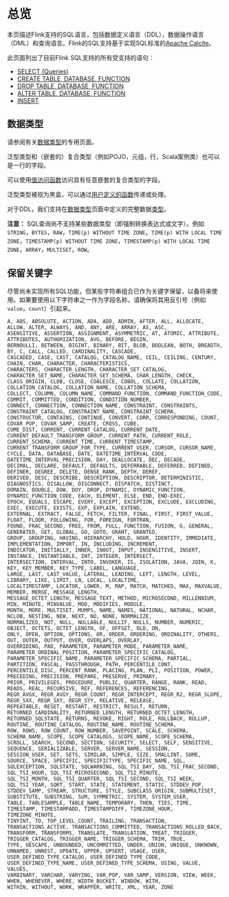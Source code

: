 # 总览

本页描述Flink支持的SQL语言，包括数据定义语言（DDL），数据操作语言（DML）和查询语言。Flink的SQL支持基于实现SQL标准的[Apache Calcite](https://calcite.apache.org/)。

此页面列出了目前Flink SQL支持的所有受支持的语句：

* [SELECT \(Queries\)](https://ci.apache.org/projects/flink/flink-docs-release-1.10/dev/table/sql/queries.html)
* [CREATE TABLE, DATABASE, FUNCTION](https://ci.apache.org/projects/flink/flink-docs-release-1.10/dev/table/sql/create.html)
* [DROP TABLE, DATABASE, FUNCTION](https://ci.apache.org/projects/flink/flink-docs-release-1.10/dev/table/sql/drop.html)
* [ALTER TABLE, DATABASE, FUNCTION](https://ci.apache.org/projects/flink/flink-docs-release-1.10/dev/table/sql/alter.html)
* [INSERT](https://ci.apache.org/projects/flink/flink-docs-release-1.10/dev/table/sql/insert.html)

## 数据类型

请参阅有关[数据类型](https://ci.apache.org/projects/flink/flink-docs-release-1.10/dev/table/types.html)的专用页面。

泛型类型和（嵌套的）复合类型（例如POJO，元组，行，Scala案例类）也可以是一行的字段。

可以使用[值访问函数](https://ci.apache.org/projects/flink/flink-docs-release-1.10/dev/table/functions/systemFunctions.html#value-access-functions)访问具有任意嵌套的复合类型的字段。

泛型类型被视为黑盒，可以通过[用户定义的函数](https://ci.apache.org/projects/flink/flink-docs-release-1.10/dev/table/functions/udfs.html)传递或处理。

对于DDL，我们支持在[数据类型](https://ci.apache.org/projects/flink/flink-docs-release-1.10/dev/table/types.html)页面中定义的完整数据[类型](https://ci.apache.org/projects/flink/flink-docs-release-1.10/dev/table/types.html)。

**注意：** SQL查询尚不支持某些数据类型（即强制转换表达式或文字）。例如`STRING`，`BYTES`，`RAW`，`TIME(p) WITHOUT TIME ZONE`，`TIME(p) WITH LOCAL TIME ZONE`，`TIMESTAMP(p) WITHOUT TIME ZONE`，`TIMESTAMP(p) WITH LOCAL TIME ZONE`，`ARRAY`，`MULTISET`，`ROW`。

## 保留关键字

尽管尚未实现所有SQL功能，但某些字符串组合已作为关键字保留，以备将来使用。如果要使用以下字符串之一作为字段名称，请确保将其用反引号（例如```value```，```count```）引起来。

```text
A, ABS, ABSOLUTE, ACTION, ADA, ADD, ADMIN, AFTER, ALL, ALLOCATE, ALLOW, ALTER, ALWAYS, AND, ANY, ARE, ARRAY, AS, ASC, 
ASENSITIVE, ASSERTION, ASSIGNMENT, ASYMMETRIC, AT, ATOMIC, ATTRIBUTE, ATTRIBUTES, AUTHORIZATION, AVG, BEFORE, BEGIN, 
BERNOULLI, BETWEEN, BIGINT, BINARY, BIT, BLOB, BOOLEAN, BOTH, BREADTH, BY, C, CALL, CALLED, CARDINALITY, CASCADE, 
CASCADED, CASE, CAST, CATALOG, CATALOG_NAME, CEIL, CEILING, CENTURY, CHAIN, CHAR, CHARACTER, CHARACTERISTICS, 
CHARACTERS, CHARACTER_LENGTH, CHARACTER_SET_CATALOG, CHARACTER_SET_NAME, CHARACTER_SET_SCHEMA, CHAR_LENGTH, CHECK, 
CLASS_ORIGIN, CLOB, CLOSE, COALESCE, COBOL, COLLATE, COLLATION, COLLATION_CATALOG, COLLATION_NAME, COLLATION_SCHEMA, 
COLLECT, COLUMN, COLUMN_NAME, COMMAND_FUNCTION, COMMAND_FUNCTION_CODE, COMMIT, COMMITTED, CONDITION, CONDITION_NUMBER, 
CONNECT, CONNECTION, CONNECTION_NAME, CONSTRAINT, CONSTRAINTS, CONSTRAINT_CATALOG, CONSTRAINT_NAME, CONSTRAINT_SCHEMA, 
CONSTRUCTOR, CONTAINS, CONTINUE, CONVERT, CORR, CORRESPONDING, COUNT, COVAR_POP, COVAR_SAMP, CREATE, CROSS, CUBE, 
CUME_DIST, CURRENT, CURRENT_CATALOG, CURRENT_DATE, CURRENT_DEFAULT_TRANSFORM_GROUP, CURRENT_PATH, CURRENT_ROLE, 
CURRENT_SCHEMA, CURRENT_TIME, CURRENT_TIMESTAMP, CURRENT_TRANSFORM_GROUP_FOR_TYPE, CURRENT_USER, CURSOR, CURSOR_NAME, 
CYCLE, DATA, DATABASE, DATE, DATETIME_INTERVAL_CODE, DATETIME_INTERVAL_PRECISION, DAY, DEALLOCATE, DEC, DECADE, 
DECIMAL, DECLARE, DEFAULT, DEFAULTS, DEFERRABLE, DEFERRED, DEFINED, DEFINER, DEGREE, DELETE, DENSE_RANK, DEPTH, DEREF, 
DERIVED, DESC, DESCRIBE, DESCRIPTION, DESCRIPTOR, DETERMINISTIC, DIAGNOSTICS, DISALLOW, DISCONNECT, DISPATCH, DISTINCT, 
DOMAIN, DOUBLE, DOW, DOY, DROP, DYNAMIC, DYNAMIC_FUNCTION, DYNAMIC_FUNCTION_CODE, EACH, ELEMENT, ELSE, END, END-EXEC, 
EPOCH, EQUALS, ESCAPE, EVERY, EXCEPT, EXCEPTION, EXCLUDE, EXCLUDING, EXEC, EXECUTE, EXISTS, EXP, EXPLAIN, EXTEND, 
EXTERNAL, EXTRACT, FALSE, FETCH, FILTER, FINAL, FIRST, FIRST_VALUE, FLOAT, FLOOR, FOLLOWING, FOR, FOREIGN, FORTRAN, 
FOUND, FRAC_SECOND, FREE, FROM, FULL, FUNCTION, FUSION, G, GENERAL, GENERATED, GET, GLOBAL, GO, GOTO, GRANT, GRANTED, 
GROUP, GROUPING, HAVING, HIERARCHY, HOLD, HOUR, IDENTITY, IMMEDIATE, IMPLEMENTATION, IMPORT, IN, INCLUDING, INCREMENT, 
INDICATOR, INITIALLY, INNER, INOUT, INPUT, INSENSITIVE, INSERT, INSTANCE, INSTANTIABLE, INT, INTEGER, INTERSECT, 
INTERSECTION, INTERVAL, INTO, INVOKER, IS, ISOLATION, JAVA, JOIN, K, KEY, KEY_MEMBER, KEY_TYPE, LABEL, LANGUAGE, 
LARGE, LAST, LAST_VALUE, LATERAL, LEADING, LEFT, LENGTH, LEVEL, LIBRARY, LIKE, LIMIT, LN, LOCAL, LOCALTIME, 
LOCALTIMESTAMP, LOCATOR, LOWER, M, MAP, MATCH, MATCHED, MAX, MAXVALUE, MEMBER, MERGE, MESSAGE_LENGTH, 
MESSAGE_OCTET_LENGTH, MESSAGE_TEXT, METHOD, MICROSECOND, MILLENNIUM, MIN, MINUTE, MINVALUE, MOD, MODIFIES, MODULE, 
MONTH, MORE, MULTISET, MUMPS, NAME, NAMES, NATIONAL, NATURAL, NCHAR, NCLOB, NESTING, NEW, NEXT, NO, NONE, NORMALIZE, 
NORMALIZED, NOT, NULL, NULLABLE, NULLIF, NULLS, NUMBER, NUMERIC, OBJECT, OCTETS, OCTET_LENGTH, OF, OFFSET, OLD, ON, 
ONLY, OPEN, OPTION, OPTIONS, OR, ORDER, ORDERING, ORDINALITY, OTHERS, OUT, OUTER, OUTPUT, OVER, OVERLAPS, OVERLAY, 
OVERRIDING, PAD, PARAMETER, PARAMETER_MODE, PARAMETER_NAME, PARAMETER_ORDINAL_POSITION, PARAMETER_SPECIFIC_CATALOG, 
PARAMETER_SPECIFIC_NAME, PARAMETER_SPECIFIC_SCHEMA, PARTIAL, PARTITION, PASCAL, PASSTHROUGH, PATH, PERCENTILE_CONT, 
PERCENTILE_DISC, PERCENT_RANK, PLACING, PLAN, PLI, POSITION, POWER, PRECEDING, PRECISION, PREPARE, PRESERVE, PRIMARY, 
PRIOR, PRIVILEGES, PROCEDURE, PUBLIC, QUARTER, RANGE, RANK, READ, READS, REAL, RECURSIVE, REF, REFERENCES, REFERENCING, 
REGR_AVGX, REGR_AVGY, REGR_COUNT, REGR_INTERCEPT, REGR_R2, REGR_SLOPE, REGR_SXX, REGR_SXY, REGR_SYY, RELATIVE, RELEASE, 
REPEATABLE, RESET, RESTART, RESTRICT, RESULT, RETURN, RETURNED_CARDINALITY, RETURNED_LENGTH, RETURNED_OCTET_LENGTH, 
RETURNED_SQLSTATE, RETURNS, REVOKE, RIGHT, ROLE, ROLLBACK, ROLLUP, ROUTINE, ROUTINE_CATALOG, ROUTINE_NAME, ROUTINE_SCHEMA, 
ROW, ROWS, ROW_COUNT, ROW_NUMBER, SAVEPOINT, SCALE, SCHEMA, SCHEMA_NAME, SCOPE, SCOPE_CATALOGS, SCOPE_NAME, SCOPE_SCHEMA, 
SCROLL, SEARCH, SECOND, SECTION, SECURITY, SELECT, SELF, SENSITIVE, SEQUENCE, SERIALIZABLE, SERVER, SERVER_NAME, SESSION, 
SESSION_USER, SET, SETS, SIMILAR, SIMPLE, SIZE, SMALLINT, SOME, SOURCE, SPACE, SPECIFIC, SPECIFICTYPE, SPECIFIC_NAME, SQL, 
SQLEXCEPTION, SQLSTATE, SQLWARNING, SQL_TSI_DAY, SQL_TSI_FRAC_SECOND, SQL_TSI_HOUR, SQL_TSI_MICROSECOND, SQL_TSI_MINUTE, 
SQL_TSI_MONTH, SQL_TSI_QUARTER, SQL_TSI_SECOND, SQL_TSI_WEEK, SQL_TSI_YEAR, SQRT, START, STATE, STATEMENT, STATIC, STDDEV_POP, 
STDDEV_SAMP, STREAM, STRUCTURE, STYLE, SUBCLASS_ORIGIN, SUBMULTISET, SUBSTITUTE, SUBSTRING, SUM, SYMMETRIC, SYSTEM, SYSTEM_USER, 
TABLE, TABLESAMPLE, TABLE_NAME, TEMPORARY, THEN, TIES, TIME, TIMESTAMP, TIMESTAMPADD, TIMESTAMPDIFF, TIMEZONE_HOUR, TIMEZONE_MINUTE, 
TINYINT, TO, TOP_LEVEL_COUNT, TRAILING, TRANSACTION, TRANSACTIONS_ACTIVE, TRANSACTIONS_COMMITTED, TRANSACTIONS_ROLLED_BACK, 
TRANSFORM, TRANSFORMS, TRANSLATE, TRANSLATION, TREAT, TRIGGER, TRIGGER_CATALOG, TRIGGER_NAME, TRIGGER_SCHEMA, TRIM, TRUE, 
TYPE, UESCAPE, UNBOUNDED, UNCOMMITTED, UNDER, UNION, UNIQUE, UNKNOWN, UNNAMED, UNNEST, UPDATE, UPPER, UPSERT, USAGE, USER, 
USER_DEFINED_TYPE_CATALOG, USER_DEFINED_TYPE_CODE, USER_DEFINED_TYPE_NAME, USER_DEFINED_TYPE_SCHEMA, USING, VALUE, VALUES, 
VARBINARY, VARCHAR, VARYING, VAR_POP, VAR_SAMP, VERSION, VIEW, WEEK, WHEN, WHENEVER, WHERE, WIDTH_BUCKET, WINDOW, WITH, 
WITHIN, WITHOUT, WORK, WRAPPER, WRITE, XML, YEAR, ZONE
```

